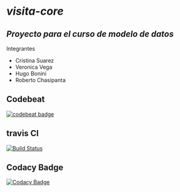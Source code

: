 # _visita-core_
## _Proyecto para el curso de modelo de datos_
Integrantes
- Cristina Suarez
- Veronica Vega
- Hugo Bonini
- Roberto Chasipanta

## Codebeat
[![codebeat badge](https://codebeat.co/badges/9b2dc661-1641-4ad2-97dd-39b40d9484d9)](https://codebeat.co/projects/github-com-rcalumno-visita-core-master)

## travis CI
[![Build Status](https://travis-ci.org/rcalumno/visita-core.svg?branch=master)](https://travis-ci.org/rcalumno/visita-core)

## Codacy Badge
[![Codacy Badge](https://api.codacy.com/project/badge/Grade/aeff89f47acb40fb80eea98598c95fe7)](https://www.codacy.com/app/maniac787/visita-core?utm_source=github.com&amp;utm_medium=referral&amp;utm_content=rcalumno/visita-core&amp;utm_campaign=Badge_Grade)
